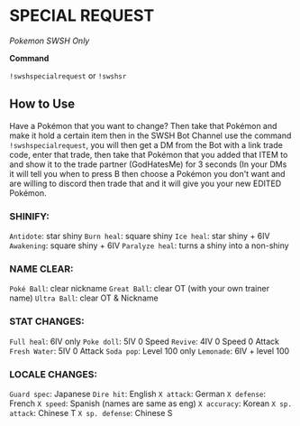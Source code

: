 # SPECIAL REQUEST

*Pokemon SWSH Only*

**Command**

`!swshspecialrequest` or `!swshsr`

## How to Use

Have a Pokémon that you want to change? Then take that Pokémon and make it hold a certain item then in the SWSH Bot Channel use the command `!swshspecialrequest`, you will then get a DM from the Bot with a link trade code, enter that trade, then take that Pokémon that you added that ITEM to and show it to the trade partner (GodHatesMe) for 3 seconds (In your DMs it will tell you when to press B then choose a Pokémon you don't want and are willing to discord then trade that and it will give you your new EDITED Pokémon.

### SHINIFY:
`Antidote`: star shiny 
`Burn heal`: square shiny 
`Ice heal`: star shiny + 6IV 
`Awakening`: square shiny + 6IV 
`Paralyze heal`: turns a shiny into a non-shiny 

### NAME CLEAR: 
`Poké Ball`: clear nickname
`Great Ball`: clear OT (with your own trainer name)
`Ultra Ball`: clear OT & Nickname

### STAT CHANGES:
`Full heal`: 6IV only
`Poke doll`: 5IV 0 Speed
`Revive`: 4IV 0 Speed 0 Attack
`Fresh Water`: 5IV 0 Attack
`Soda pop`: Level 100 only
`Lemonade`: 6IV + level 100

### LOCALE CHANGES:
`Guard spec`: Japanese
`Dire hit`: English
`X attack`: German 
`X defense`: French 
`X speed`: Spanish (names are same as eng)
`X accuracy`: Korean 
`X sp. attack`: Chinese T 
`X sp. defense`: Chinese S 